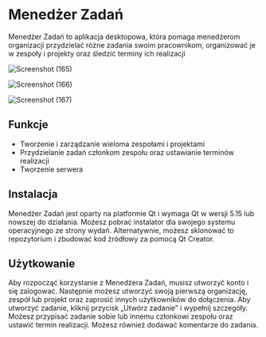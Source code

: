 # Menedżer Zadań

Menedżer Zadań to aplikacja desktopowa, która pomaga menedżerom organizacji przydzielać różne zadania swoim pracownikom, organizować je w zespoły i projekty oraz śledzić terminy ich realizacji

![Screenshot (165)](https://github.com/)

![Screenshot (166)](https://github.com/)

![Screenshot (167)](https://github.com/)

## Funkcje

- Tworzenie i zarządzanie wieloma zespołami i projektami
- Przydzielanie zadań członkom zespołu oraz ustawianie terminów realizacji
- Tworzenie serwera

## Instalacja

Menedżer Zadań jest oparty na platformie Qt i wymaga Qt w wersji 5.15 lub nowszej do działania. Możesz pobrać instalator dla swojego systemu operacyjnego ze strony wydań. Alternatywnie, możesz sklonować to repozytorium i zbudować kod źródłowy za pomocą Qt Creator.

## Użytkowanie

Aby rozpocząć korzystanie z Menedżera Zadań, musisz utworzyć konto i się zalogować. Następnie możesz utworzyć swoją pierwszą organizację, zespół lub projekt oraz zaprosić innych użytkowników do dołączenia. Aby utworzyć zadanie, kliknij przycisk „Utwórz zadanie” i wypełnij szczegóły. Możesz przypisać zadanie sobie lub innemu członkowi zespołu oraz ustawić termin realizacji. Możesz również dodawać komentarze do zadania.
